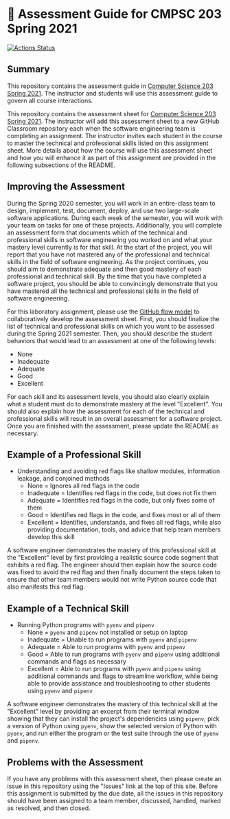 # :crocodile: Assessment Guide for CMPSC 203 Spring 2021

[![Actions Status](https://github.com/allegheny-computer-science-203-s2021/assessment/workflows/linting/badge.svg)](https://github.com/allegheny-computer-science-203-s2021/assessment/actions)

## Summary

This repository contains the assessment guide in [Computer Science 203 Spring
2021](https://cs.allegheny.edu/sites/jjumadinova/teaching/203). The instructor
and students will use this assessment guide to govern all course interactions.

This repository contains the assessment sheet for [Computer Science 203 Spring
2021](https://www.gregorykapfhammer.com/teaching/cs203S2020/). The instructor
will add this assessment sheet to a new GitHub Classroom repository each when
the software engineering team is completing an assignment. The instructor
invites each student in the course to master the technical and professional
skills listed on this assignment sheet. More details about how the course will
use this assessment sheet and how you will enhance it as part of this
assignment are provided in the following subsections of the README.

## Improving the Assessment

During the Spring 2020 semester, you will work in an entire-class team to
design, implement, test, document, deploy, and use two large-scale software
applications. During each week of the semester, you will work with your team on
tasks for one of these projects. Additionally, you will complete an assessment
form that documents which of the technical and professional skills in software
engineering you worked on and what your mastery level currently is for that
skill. At the start of the project, you will report that you have not mastered
any of the professional and technical skills in the field of software
engineering. As the project continues, you should aim to demonstrate adequate
and then good mastery of each professional and technical skill. By the time that
you have completed a software project, you should be able to convincingly
demonstrate that you have mastered all the technical and professional skills in
the field of software engineering.

For this laboratory assignment, please use the [GitHub flow
model](https://help.github.com/articles/github-flow/) to collaboratively develop
the assessment sheet. First, you should finalize the list of technical and
professional skills on which you want to be assessed during the Spring 2021
semester. Then, you should describe the student behaviors that would lead to an
assessment at one of the following levels:

* None
* Inadequate
* Adequate
* Good
* Excellent

For each skill and its assessment levels, you should also clearly explain what a
student must do to demonstrate mastery at the level "Excellent". You should
also explain how the assessment for each of the technical and professional
skills will result in an overall assessment for a software project. Once you are
finished with the assessment, please update the README as necessary.

## Example of a Professional Skill

* Understanding and avoiding red flags like shallow modules,
  information leakage, and conjoined methods
  * None = Ignores all red flags in the code
  * Inadequate = Identifies red flags in the code, but does not fix them
  * Adequate = Identifies red flags in the code, but only fixes some of them
  * Good = Identifies red flags in the code, and fixes most or all of them
  * Excellent = Identifies, understands, and fixes all red flags, while also providing
    documentation, tools, and advice that help team members develop this skill

A software engineer demonstrates the mastery of this professional skill at the "Excellent"
level by first providing a realistic source code segment that exhibits a red
flag. The engineer should then explain how the source code was fixed to avoid
the red flag and then finally document the steps taken to ensure that other team
members would not write Python source code that also manifests this red flag.

## Example of a Technical Skill

* Running Python programs with `pyenv` and `pipenv`
  * None = `pyenv` and `pipenv` not installed or setup on laptop
  * Inadequate = Unable to run programs with `pyenv` and `pipenv`
  * Adequate = Able to run programs with `pyenv` and `pipenv`
  * Good = Able to run programs with `pyenv` and `pipenv` using additional commands
    and flags as necessary
  * Excellent = Able to run programs with `pyenv` and `pipenv` using additional
    commands and flags to streamline workflow, while being able to provide
    assistance and troubleshooting to other students using `pyenv` and `pipenv`

A software engineer demonstrates the mastery of this technical skill at the "Excellent"
level by providing an excerpt from their terminal window showing that they can
install the project's dependencies using `pipenv`, pick a version of Python
using `pyenv`, show the selected version of Python with `pyenv`, and run either
the program or the test suite through the use of `pyenv` and `pipenv`.

## Problems with the Assessment

If you have any problems with this assessment sheet, then please create an issue
in this repository using the "Issues" link at the top of this site. Before this
assignment is submitted by the due date, all the issues in this repository
should have been assigned to a team member, discussed, handled, marked as
resolved, and then closed.
